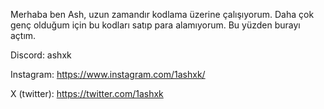 Merhaba ben Ash, uzun zamandır kodlama üzerine çalışıyorum.
Daha çok genç olduğum için bu kodları satıp para alamıyorum.
Bu yüzden burayı açtım.

Discord: ashxk

Instagram: https://www.instagram.com/1ashxk/

X (twitter): https://twitter.com/1ashxk
